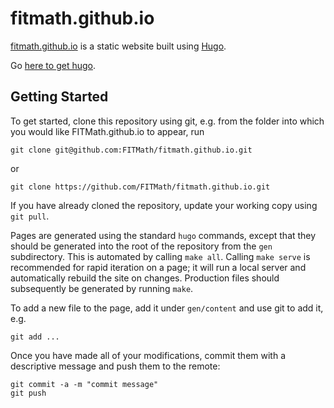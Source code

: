 # fitmath.github.io

[fitmath.github.io](http://fitmath.github.io) is a static website built using [Hugo](https://gohugo.io).

Go [here to get hugo](https://gohugo.io/getting-started/installing).

## Getting Started

To get started, clone this repository using git, e.g. from the folder into which you would like FITMath.github.io to appear, run

    git clone git@github.com:FITMath/fitmath.github.io.git

or

    git clone https://github.com/FITMath/fitmath.github.io.git

If you have already cloned the repository, update your working copy using `git pull`.

Pages are generated using the standard `hugo` commands, except that they should be generated into the root of the repository from the `gen` subdirectory. This is automated by calling `make all`. Calling `make serve` is recommended for rapid iteration on a page; it will run a local server and automatically rebuild the site on changes. Production files should subsequently be generated by running `make`.

To add a new file to the page, add it under `gen/content` and use git to add it, e.g.

    git add ...

Once you have made all of your modifications, commit them with a descriptive message and push them to the remote:

    git commit -a -m "commit message"
    git push
